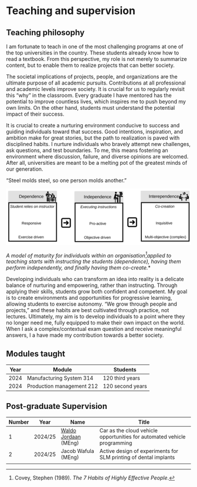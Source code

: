 

# Teaching and supervision

## Teaching philosophy

I am fortunate to teach in one of the most challenging programs at one of the top universities in the country. These students already know how to read a textbook. From this perspective, my role is not merely to summarize content, but to enable them to realize projects that can better society.

The societal implications of projects, people, and organizations are the ultimate purpose of all academic pursuits. Contributions at all professional and academic levels improve society. It is crucial for us to regularly revisit this “why” in the classroom. Every graduate I have mentored has the potential to improve countless lives, which inspires me to push beyond my own limits. On the other hand, students must understand the potential impact of their success.

It is crucial to create a nurturing environment conducive to success and guiding individuals toward that success. Good intentions, inspiration, and ambition make for great stories, but the path to realization is paved with disciplined habits. I nurture individuals who bravely attempt new challenges, ask questions, and test boundaries. To me, this means fostering an environment where discussion, failure, and diverse opinions are welcomed. After all, universities are meant to be a melting pot of the greatest minds of our generation.

“Steel molds steel, so one person molds another.”

![](Cocreation.svg)

*A model of maturity for individuals within an organisation[^7Habbits]applied to teaching starts with instructing the students (dependence),  having them perform independently, and finally having them co-create.**

[^7Habbits]: Covey, Stephen (1989). *The 7 Habits of Highly Effective People*.

Developing individuals who can transform an idea into reality is a delicate balance of nurturing and empowering, rather than instructing. Through applying their skills, students grow both confident and competent. My goal is to create environments and opportunities for progressive learning, allowing students to exercise autonomy. “We grow through people and projects,” and these habits are best cultivated through practice, not lectures. Ultimately, my aim is to develop individuals to a point where they no longer need me, fully equipped to make their own impact on the world. When I ask a complex/contextual exam question and receive meaningful answers, I a have made my contribution towards a better society.

## Modules taught

| Year | Module                   | Students        |
| ---- | ------------------------ | --------------- |
| 2024 | Manufacturing System 314 | 120 third years |
| 2024 | Production management 212 | 120 second years |

## Post-graduate Supervision

| Number | Year    | Name                 | Title                                                        |
| ------ | ------- | -------------------- | ------------------------------------------------------------ |
| 1      | 2024/25 | [Waldo Jordaan](https://www.linkedin.com/in/jordaanw/) (MEng) | Car as the cloud vehicle opportunities for automated vehicle programming |
| 2      | 2024/25 | Jacob Wafula (MEng)  | Active design of experiments for SLM printing of dental implants |
|        |         |                      |                                                              |

